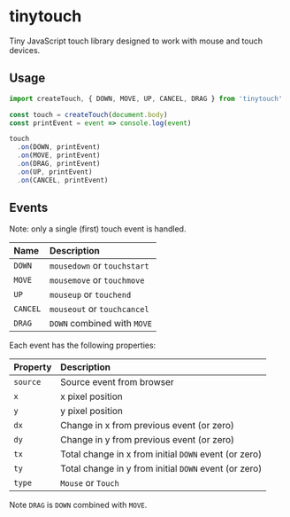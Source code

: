 # tinytouch

Tiny JavaScript touch library designed to work with mouse and touch devices.

## Usage

```js
import createTouch, { DOWN, MOVE, UP, CANCEL, DRAG } from 'tinytouch'

const touch = createTouch(document.body)
const printEvent = event => console.log(event)

touch
  .on(DOWN, printEvent)
  .on(MOVE, printEvent)
  .on(DRAG, printEvent)
  .on(UP, printEvent)
  .on(CANCEL, printEvent)
```

## Events

Note: only a single (first) touch event is handled.

| Name     | Description                 |
|:---------|:----------------------------|
| `DOWN`   | `mousedown` or `touchstart` |
| `MOVE`   | `mousemove` or `touchmove`  |
| `UP`     | `mouseup` or `touchend`     |
| `CANCEL` | `mouseout` or `touchcancel` |
| `DRAG`   | `DOWN` combined with `MOVE` |

Each event has the following properties:

| Property | Description                                           |
|:---------|:------------------------------------------------------|
| `source` | Source event from browser                             |
| `x`      | x pixel position                                      |
| `y`      | y pixel position                                      |
| `dx`     | Change in x from previous event (or zero)             |
| `dy`     | Change in y from previous event (or zero)             |
| `tx`     | Total change in x from initial `DOWN` event (or zero) |
| `ty`     | Total change in y from initial `DOWN` event (or zero) |
| `type`   | `Mouse` or `Touch`                                    |

Note `DRAG` is `DOWN` combined with `MOVE`.
